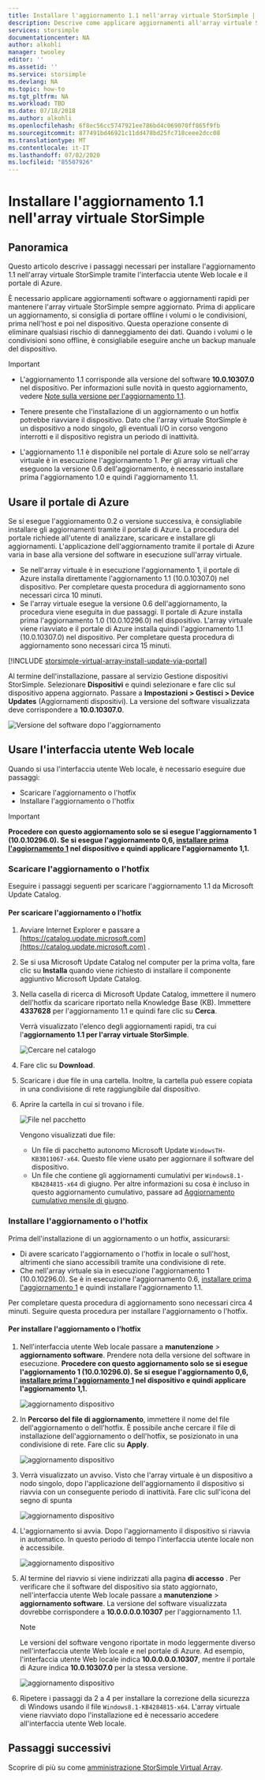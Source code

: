 ```yaml
---
title: Installare l'aggiornamento 1.1 nell'array virtuale StorSimple | Microsoft Docs
description: Descrive come applicare aggiornamenti all'array virtuale StorSimple tramite il portale di Azure e l'interfaccia utente Web locale
services: storsimple
documentationcenter: NA
author: alkohli
manager: twooley
editor: ''
ms.assetid: ''
ms.service: storsimple
ms.devlang: NA
ms.topic: how-to
ms.tgt_pltfrm: NA
ms.workload: TBD
ms.date: 07/18/2018
ms.author: alkohli
ms.openlocfilehash: 6f8ec56cc5747921ee786bd4c069070ff865f9fb
ms.sourcegitcommit: 877491bd46921c11dd478bd25fc718ceee2dcc08
ms.translationtype: MT
ms.contentlocale: it-IT
ms.lasthandoff: 07/02/2020
ms.locfileid: "85507926"
---
```

# <a name="install-update-11-on-your-storsimple-virtual-array"></a>Installare l'aggiornamento 1.1 nell'array virtuale StorSimple

## <a name="overview"></a>Panoramica

Questo articolo descrive i passaggi necessari per installare l'aggiornamento 1.1 nell'array virtuale StorSimple tramite l'interfaccia utente Web locale e il portale di Azure.

È necessario applicare aggiornamenti software o aggiornamenti rapidi per mantenere l'array virtuale StorSimple sempre aggiornato. Prima di applicare un aggiornamento, si consiglia di portare offline i volumi o le condivisioni, prima nell'host e poi nel dispositivo. Questa operazione consente di eliminare qualsiasi rischio di danneggiamento dei dati. Quando i volumi o le condivisioni sono offline, è consigliabile eseguire anche un backup manuale del dispositivo.

> [!IMPORTANT]
> - L'aggiornamento 1.1 corrisponde alla versione del software **10.0.10307.0** nel dispositivo. Per informazioni sulle novità in questo aggiornamento, vedere [Note sulla versione per l'aggiornamento 1.1](storsimple-virtual-array-update-11-release-notes.md).
>
> - Tenere presente che l'installazione di un aggiornamento o un hotfix potrebbe riavviare il dispositivo. Dato che l'array virtuale StorSimple è un dispositivo a nodo singolo, gli eventuali I/O in corso vengono interrotti e il dispositivo registra un periodo di inattività.
>
> - L'aggiornamento 1.1 è disponibile nel portale di Azure solo se nell'array virtuale è in esecuzione l'aggiornamento 1. Per gli array virtuali che eseguono la versione 0.6 dell'aggiornamento, è necessario installare prima l'aggiornamento 1.0 e quindi l'aggiornamento 1.1.

## <a name="use-the-azure-portal"></a>Usare il portale di Azure

Se si esegue l'aggiornamento 0.2 o versione successiva, è consigliabile installare gli aggiornamenti tramite il portale di Azure. La procedura del portale richiede all'utente di analizzare, scaricare e installare gli aggiornamenti. L'applicazione dell'aggiornamento tramite il portale di Azure varia in base alla versione del software in esecuzione sull'array virtuale.

 - Se nell'array virtuale è in esecuzione l'aggiornamento 1, il portale di Azure installa direttamente l'aggiornamento 1.1 (10.0.10307.0) nel dispositivo. Per completare questa procedura di aggiornamento sono necessari circa 10 minuti.
 - Se l'array virtuale esegue la versione 0.6 dell'aggiornamento, la procedura viene eseguita in due passaggi. Il portale di Azure installa prima l'aggiornamento 1.0 (10.0.10296.0) nel dispositivo. L'array virtuale viene riavviato e il portale di Azure installa quindi l'aggiornamento 1.1 (10.0.10307.0) nel dispositivo. Per completare questa procedura di aggiornamento sono necessari circa 15 minuti.


[!INCLUDE [storsimple-virtual-array-install-update-via-portal](../../includes/storsimple-virtual-array-install-update-via-portal-11.md)]

Al termine dell'installazione, passare al servizio Gestione dispositivi StorSimple. Selezionare **Dispositivi** e quindi selezionare e fare clic sul dispositivo appena aggiornato. Passare a **Impostazioni > Gestisci > Device Updates** (Aggiornamenti dispositivi). La versione del software visualizzata deve corrispondere a **10.0.10307.0**.

![Versione del software dopo l'aggiornamento](./media/storsimple-virtual-array-install-update-11/azupdate17m2.png)

## <a name="use-the-local-web-ui"></a>Usare l'interfaccia utente Web locale

Quando si usa l'interfaccia utente Web locale, è necessario eseguire due passaggi:

* Scaricare l'aggiornamento o l'hotfix
* Installare l'aggiornamento o l'hotfix

> [!IMPORTANT] 
> **Procedere con questo aggiornamento solo se si esegue l'aggiornamento 1 (10.0.10296.0). Se si esegue l'aggiornamento 0,6, [installare prima l'aggiornamento 1](storsimple-virtual-array-install-update-1.md) nel dispositivo e quindi applicare l'aggiornamento 1,1.**

### <a name="download-the-update-or-the-hotfix"></a>Scaricare l'aggiornamento o l'hotfix

Eseguire i passaggi seguenti per scaricare l'aggiornamento 1.1 da Microsoft Update Catalog.

#### <a name="to-download-the-update-or-the-hotfix"></a>Per scaricare l'aggiornamento o l'hotfix

1. Avviare Internet Explorer e passare a [https://catalog.update.microsoft.com](https://catalog.update.microsoft.com) .

2. Se si usa Microsoft Update Catalog nel computer per la prima volta, fare clic su **Installa** quando viene richiesto di installare il componente aggiuntivo Microsoft Update Catalog.

3. Nella casella di ricerca di Microsoft Update Catalog, immettere il numero dell'hotfix da scaricare riportato nella Knowledge Base (KB). Immettere **4337628** per l'aggiornamento 1.1 e quindi fare clic su **Cerca**.
   
    Verrà visualizzato l'elenco degli aggiornamenti rapidi, tra cui l'**aggiornamento 1.1 per l'array virtuale StorSimple**.
   
    ![Cercare nel catalogo](./media/storsimple-virtual-array-install-update-11/download1.png)

4. Fare clic su **Download**.

5. Scaricare i due file in una cartella. Inoltre, la cartella può essere copiata in una condivisione di rete raggiungibile dal dispositivo.

6. Aprire la cartella in cui si trovano i file.

    ![File nel pacchetto](./media/storsimple-virtual-array-install-update-11/update01folder.png)

    Vengono visualizzati due file:
    -  Un file di pacchetto autonomo Microsoft Update `WindowsTH-KB3011067-x64`. Questo file viene usato per aggiornare il software del dispositivo.
    - Un file che contiene gli aggiornamenti cumulativi per `Windows8.1-KB4284815-x64` di giugno. Per altre informazioni su cosa è incluso in questo aggiornamento cumulativo, passare ad [Aggiornamento cumulativo mensile di giugno](https://support.microsoft.com/help/4284815/windows-81-update-kb4284815).

### <a name="install-the-update-or-the-hotfix"></a>Installare l'aggiornamento o l'hotfix

Prima dell'installazione di un aggiornamento o un hotfix, assicurarsi:

 - Di avere scaricato l'aggiornamento o l'hotfix in locale o sull'host, altrimenti che siano accessibili tramite una condivisione di rete.
 - Che nell'array virtuale sia in esecuzione l'aggiornamento 1 (10.0.10296.0). Se è in esecuzione l'aggiornamento 0.6, [installare prima l'aggiornamento 1](storsimple-virtual-array-install-update-1.md) e quindi installare l'aggiornamento 1.1.

Per completare questa procedura di aggiornamento sono necessari circa 4 minuti. Seguire questa procedura per installare l'aggiornamento o l'hotfix.

#### <a name="to-install-the-update-or-the-hotfix"></a>Per installare l'aggiornamento o l'hotfix

1. Nell'interfaccia utente Web locale passare a **manutenzione**  >  **aggiornamento software**. Prendere nota della versione del software in esecuzione. **Procedere con questo aggiornamento solo se si esegue l'aggiornamento 1 (10.0.10296.0). Se si esegue l'aggiornamento 0,6, [installare prima l'aggiornamento 1](storsimple-virtual-array-install-update-1.md) nel dispositivo e quindi applicare l'aggiornamento 1,1.**
   
    ![aggiornamento dispositivo](./media/storsimple-virtual-array-install-update-11/update1m.png)

2. In **Percorso del file di aggiornamento**, immettere il nome del file dell'aggiornamento o dell'hotfix. È possibile anche cercare il file di installazione dell'aggiornamento o dell'hotfix, se posizionato in una condivisione di rete. Fare clic su **Apply**.
   
    ![aggiornamento dispositivo](./media/storsimple-virtual-array-install-update-11/update2m.png)

3. Verrà visualizzato un avviso. Visto che l'array virtuale è un dispositivo a nodo singolo, dopo l'applicazione dell'aggiornamento il dispositivo si riavvia con un conseguente periodo di inattività. Fare clic sull'icona del segno di spunta
   
   ![aggiornamento dispositivo](./media/storsimple-virtual-array-install-update-11/update3m.png)

4. L'aggiornamento si avvia. Dopo l'aggiornamento il dispositivo si riavvia in automatico. In questo periodo di tempo l'interfaccia utente locale non è accessibile.
   
    ![aggiornamento dispositivo](./media/storsimple-virtual-array-install-update-11/update5m.png)

5. Al termine del riavvio si viene indirizzati alla pagina **di accesso** . Per verificare che il software del dispositivo sia stato aggiornato, nell'interfaccia utente Web locale passare a **manutenzione**  >  **aggiornamento software**. La versione del software visualizzata dovrebbe corrispondere a **10.0.0.0.0.10307** per l'aggiornamento 1.1.
   
   > [!NOTE]
   > Le versioni del software vengono riportate in modo leggermente diverso nell'interfaccia utente Web locale e nel portale di Azure. Ad esempio, l'interfaccia utente Web locale indica **10.0.0.0.0.10307**, mentre il portale di Azure indica **10.0.10307.0** per la stessa versione.
   
    ![aggiornamento dispositivo](./media/storsimple-virtual-array-install-update-11/update6m.png)

6. Ripetere i passaggi da 2 a 4 per installare la correzione della sicurezza di Windows usando il file `Windows8.1-KB4284815-x64`. L'array virtuale viene riavviato dopo l'installazione ed è necessario accedere all'interfaccia utente Web locale.


## <a name="next-steps"></a>Passaggi successivi

Scoprire di più su come [amministrazione StorSimple Virtual Array](storsimple-ova-web-ui-admin.md).
